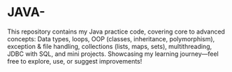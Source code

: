 # JAVA-
This repository contains my Java practice code, covering core to advanced concepts: Data types, loops, OOP (classes, inheritance, polymorphism), exception &amp; file handling, collections (lists, maps, sets), multithreading, JDBC with SQL, and mini projects. Showcasing my learning journey—feel free to explore, use, or suggest improvements! 
